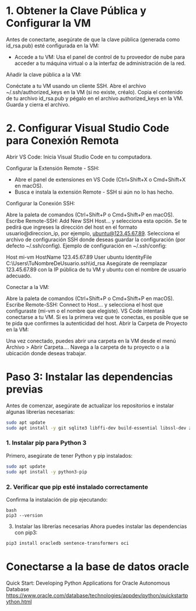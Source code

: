 # 1. Obtener la Clave Pública y Configurar la VM
Antes de conectarte, asegúrate de que la clave pública (generada como id_rsa.pub) esté configurada en la VM:

* Accede a tu VM: Usa el panel de control de tu proveedor de nube para acceder a tu máquina virtual o a la interfaz de administración de la red.

Añadir la clave pública a la VM:

Conéctate a tu VM usando un cliente SSH.
Abre el archivo ~/.ssh/authorized_keys en la VM (si no existe, créalo).
Copia el contenido de tu archivo id_rsa.pub y pégalo en el archivo authorized_keys en la VM.
Guarda y cierra el archivo.

# 2. Configurar Visual Studio Code para Conexión Remota

Abrir VS Code: Inicia Visual Studio Code en tu computadora.

Configurar la Extensión Remote - SSH:

- Abre el panel de extensiones en VS Code (Ctrl+Shift+X o Cmd+Shift+X en macOS).
- Busca e instala la extensión Remote - SSH si aún no lo has hecho.

Configurar la Conexión SSH:

Abre la paleta de comandos (Ctrl+Shift+P o Cmd+Shift+P en macOS).
Escribe Remote-SSH: Add New SSH Host... y selecciona esta opción.
Se te pedirá que ingreses la dirección del host en el formato usuario@direccion_ip, por ejemplo, ubuntu@123.45.67.89.
Selecciona el archivo de configuración SSH donde deseas guardar la configuración (por defecto ~/.ssh/config).
Ejemplo de configuración en ~/.ssh/config:

Host mi-vm
    HostName 123.45.67.89
    User ubuntu
    IdentityFile C:\Users\TuNombreDeUsuario\.ssh\id_rsa
Asegúrate de reemplazar 123.45.67.89 con la IP pública de tu VM y ubuntu con el nombre de usuario adecuado.

Conectar a la VM:

Abre la paleta de comandos (Ctrl+Shift+P o Cmd+Shift+P en macOS).
Escribe Remote-SSH: Connect to Host... y selecciona el host que configuraste (mi-vm o el nombre que elegiste).
VS Code intentará conectarse a tu VM. Si es la primera vez que te conectas, es posible que se te pida que confirmes la autenticidad del host.
Abrir la Carpeta de Proyecto en la VM:

Una vez conectado, puedes abrir una carpeta en la VM desde el menú Archivo > Abrir Carpeta....
Navega a la carpeta de tu proyecto o a la ubicación donde deseas trabajar.


# Paso 3: Instalar las dependencias previas
Antes de comenzar, asegúrate de actualizar los repositorios e instalar algunas librerías necesarias:

```bash
sudo apt update
sudo apt install -y git sqlite3 libffi-dev build-essential libssl-dev zlib1g-dev
```

### 1. Instalar pip para Python 3
Primero, asegúrate de tener Python y pip instalados:

```bash
sudo apt update
sudo apt install -y python3-pip
```

### 2. Verificar que pip esté instalado correctamente
Confirma la instalación de pip ejecutando:

```
bash
pip3 --version
```

3. Instalar las librerías necesarias
Ahora puedes instalar las dependencias con pip3:

```bash
pip3 install oracledb sentence-transformers oci
```


# Conectarse a la base de datos oracle

Quick Start: Developing Python Applications for Oracle Autonomous Database
https://www.oracle.com/database/technologies/appdev/python/quickstartpython.html